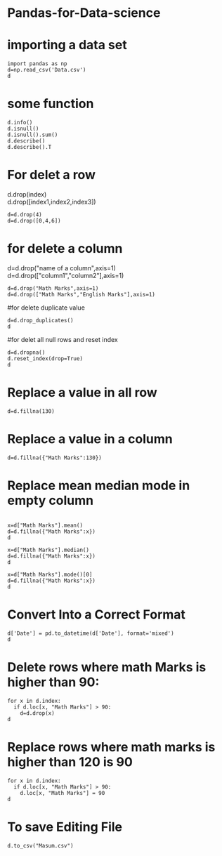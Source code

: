 # Pandas-for-Data-science

# importing a data set
~~~
import pandas as np
d=np.read_csv('Data.csv')
d
~~~
# some function

~~~
d.info()
d.isnull()
d.isnull().sum()
d.describe()
d.describe().T
~~~
# For delet a row
   d.drop(index) </br>
   d.drop([index1,index2,index3])
~~~
d=d.drop(4)
d=d.drop([0,4,6])
~~~

# for delete a column
d=d.drop("name of a column",axis=1) </br>
d=d.drop(["column1","column2"],axis=1)
~~~
d=d.drop("Math Marks",axis=1)
d=d.drop(["Math Marks","English Marks"],axis=1)
~~~

#for delete duplicate value
~~~
d=d.drop_duplicates()
d
~~~

#for delet all null rows and reset index
~~~
d=d.dropna()
d.reset_index(drop=True)
d
~~~

# Replace a value in all row
~~~
d=d.fillna(130)
~~~

# Replace a value in a column

~~~
d=d.fillna({"Math Marks":130})
~~~

# Replace mean median mode in empty column

~~~

x=d["Math Marks"].mean()
d=d.fillna({"Math Marks":x})
d

x=d["Math Marks"].median()
d=d.fillna({"Math Marks":x})
d

x=d["Math Marks"].mode()[0]
d=d.fillna({"Math Marks":x})
d
~~~

# Convert Into a Correct Format
~~~
d['Date'] = pd.to_datetime(d['Date'], format='mixed')
d
~~~

# Delete rows where math Marks is higher than 90:

~~~
for x in d.index:
  if d.loc[x, "Math Marks"] > 90:
    d=d.drop(x)
d
~~~
# Replace rows where math marks is higher than 120 is 90
~~~
for x in d.index:
  if d.loc[x, "Math Marks"] > 90:
    d.loc[x, "Math Marks"] = 90
d
~~~

# To save Editing File
~~~
d.to_csv("Masum.csv")
~~~



